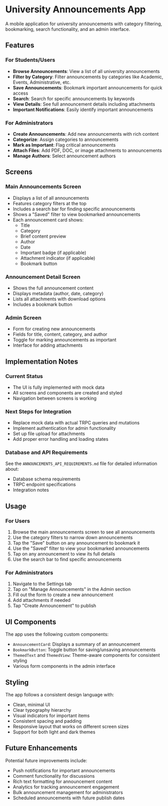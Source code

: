 # University Announcements App

A mobile application for university announcements with category filtering, bookmarking, search functionality, and an admin interface.

## Features

### For Students/Users

- **Browse Announcements**: View a list of all university announcements
- **Filter by Category**: Filter announcements by categories like Academic, Events, Administrative, etc.
- **Save Announcements**: Bookmark important announcements for quick access
- **Search**: Search for specific announcements by keywords
- **View Details**: See full announcement details including attachments
- **Important Notifications**: Easily identify important announcements

### For Administrators

- **Create Announcements**: Add new announcements with rich content
- **Categorize**: Assign categories to announcements
- **Mark as Important**: Flag critical announcements
- **Attach Files**: Add PDF, DOC, or image attachments to announcements
- **Manage Authors**: Select announcement authors

## Screens

### Main Announcements Screen

- Displays a list of all announcements
- Features category filters at the top
- Includes a search bar for finding specific announcements
- Shows a "Saved" filter to view bookmarked announcements
- Each announcement card shows:
  - Title
  - Category
  - Brief content preview
  - Author
  - Date
  - Important badge (if applicable)
  - Attachment indicator (if applicable)
  - Bookmark button

### Announcement Detail Screen

- Shows the full announcement content
- Displays metadata (author, date, category)
- Lists all attachments with download options
- Includes a bookmark button

### Admin Screen

- Form for creating new announcements
- Fields for title, content, category, and author
- Toggle for marking announcements as important
- Interface for adding attachments

## Implementation Notes

### Current Status

- The UI is fully implemented with mock data
- All screens and components are created and styled
- Navigation between screens is working

### Next Steps for Integration

- Replace mock data with actual TRPC queries and mutations
- Implement authentication for admin functionality
- Set up file upload for attachments
- Add proper error handling and loading states

### Database and API Requirements

See the `ANNOUNCEMENTS_API_REQUIREMENTS.md` file for detailed information about:

- Database schema requirements
- TRPC endpoint specifications
- Integration notes

## Usage

### For Users

1. Browse the main announcements screen to see all announcements
2. Use the category filters to narrow down announcements
3. Tap the "Save" button on any announcement to bookmark it
4. Use the "Saved" filter to view your bookmarked announcements
5. Tap on any announcement to view its full details
6. Use the search bar to find specific announcements

### For Administrators

1. Navigate to the Settings tab
2. Tap on "Manage Announcements" in the Admin section
3. Fill out the form to create a new announcement
4. Add attachments if needed
5. Tap "Create Announcement" to publish

## UI Components

The app uses the following custom components:

- `AnnouncementCard`: Displays a summary of an announcement
- `BookmarkButton`: Toggle button for saving/unsaving announcements
- `ThemedText` and `ThemedView`: Theme-aware components for consistent styling
- Various form components in the admin interface

## Styling

The app follows a consistent design language with:

- Clean, minimal UI
- Clear typography hierarchy
- Visual indicators for important items
- Consistent spacing and padding
- Responsive layout that works on different screen sizes
- Support for both light and dark themes

## Future Enhancements

Potential future improvements include:

- Push notifications for important announcements
- Comment functionality for discussions
- Rich text formatting for announcement content
- Analytics for tracking announcement engagement
- Bulk announcement management for administrators
- Scheduled announcements with future publish dates
